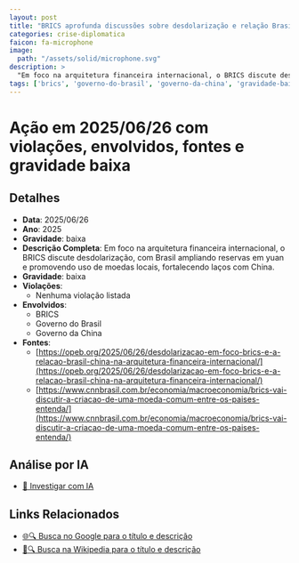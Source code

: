 ```yaml
---
layout: post
title: "BRICS aprofunda discussões sobre desdolarização e relação Brasil-China"
categories: crise-diplomatica
faicon: fa-microphone
image:
  path: "/assets/solid/microphone.svg"
description: > 
  "Em foco na arquitetura financeira internacional, o BRICS discute desdolarização, com Brasil ampliando reservas em yuan e promovendo uso de moedas locais, fortalecendo laços com China."
tags: ['brics', 'governo-do-brasil', 'governo-da-china', 'gravidade-baixa']
---
```


# Ação em 2025/06/26 com violações, envolvidos, fontes e gravidade baixa

## Detalhes
- **Data**: 2025/06/26
- **Ano**: 2025
- **Gravidade**: baixa
- **Descrição Completa**: Em foco na arquitetura financeira internacional, o BRICS discute desdolarização, com Brasil ampliando reservas em yuan e promovendo uso de moedas locais, fortalecendo laços com China.
- **Gravidade**: baixa <i class="fas fa-coins fa-2x"></i>
- **Violações**:
  - Nenhuma violação listada
- **Envolvidos**:
  - BRICS
  - Governo do Brasil
  - Governo da China
- **Fontes**:
  - [https://opeb.org/2025/06/26/desdolarizacao-em-foco-brics-e-a-relacao-brasil-china-na-arquitetura-financeira-internacional/](https://opeb.org/2025/06/26/desdolarizacao-em-foco-brics-e-a-relacao-brasil-china-na-arquitetura-financeira-internacional/)
  - [https://www.cnnbrasil.com.br/economia/macroeconomia/brics-vai-discutir-a-criacao-de-uma-moeda-comum-entre-os-paises-entenda/](https://www.cnnbrasil.com.br/economia/macroeconomia/brics-vai-discutir-a-criacao-de-uma-moeda-comum-entre-os-paises-entenda/)

## Análise por IA
- [🤖 Investigar com IA](https://www.perplexity.ai/search?q=%20BRICS%20aprofunda%20discuss%C3%B5es%20sobre%20desdolariza%C3%A7%C3%A3o%20e%20rela%C3%A7%C3%A3o%20Brasil-China%20Em%20foco%20na%20arquitetura%20financeira%20internacional%2C%20o%20BRICS%20discute%20desdolariza%C3%A7%C3%A3o%2C%20com%20Brasil%20ampliando%20reservas%20em%20yuan%20e%20promovendo%20uso%20de%20moedas%20locais%2C%20fortalecendo%20la%C3%A7os%20com%20China.%20%202025%20gravidade%20baixa)

## Links Relacionados
- [🌐🔍 Busca no Google para o título e descrição](https://www.google.com/search?q=%20BRICS%20aprofunda%20discuss%C3%B5es%20sobre%20desdolariza%C3%A7%C3%A3o%20e%20rela%C3%A7%C3%A3o%20Brasil-China%20Em%20foco%20na%20arquitetura%20financeira%20internacional%2C%20o%20BRICS%20discute%20desdolariza%C3%A7%C3%A3o%2C%20com%20Brasil%20ampliando%20reservas%20em%20yuan%20e%20promovendo%20uso%20de%20moedas%20locais%2C%20fortalecendo%20la%C3%A7os%20com%20China.%20%202025%20gravidade%20baixa)
- [📖🔍 Busca na Wikipedia para o título e descrição](https://pt.wikipedia.org/w/index.php?search=%20BRICS%20aprofunda%20discuss%C3%B5es%20sobre%20desdolariza%C3%A7%C3%A3o%20e%20rela%C3%A7%C3%A3o%20Brasil-China%20Em%20foco%20na%20arquitetura%20financeira%20internacional%2C%20o%20BRICS%20discute%20desdolariza%C3%A7%C3%A3o%2C%20com%20Brasil%20ampliando%20reservas%20em%20yuan%20e%20promovendo%20uso%20de%20moedas%20locais%2C%20fortalecendo%20la%C3%A7os%20com%20China.%20%202025%20gravidade%20baixa)

